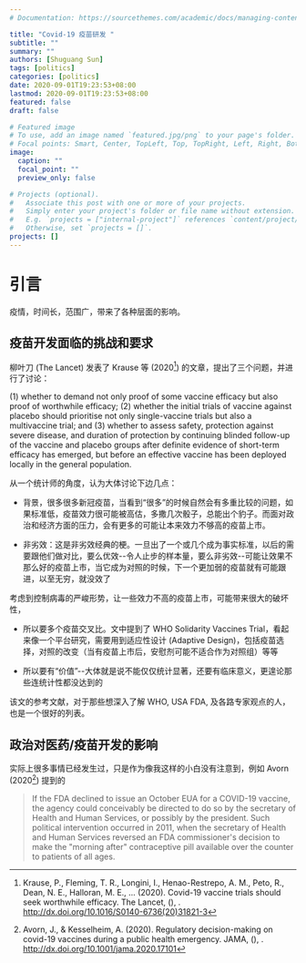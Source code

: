 ```yaml
---
# Documentation: https://sourcethemes.com/academic/docs/managing-content/

title: "Covid-19 疫苗研发 "
subtitle: ""
summary: ""
authors: [Shuguang Sun]
tags: [politics]
categories: [politics]
date: 2020-09-01T19:23:53+08:00
lastmod: 2020-09-01T19:23:53+08:00
featured: false
draft: false

# Featured image
# To use, add an image named `featured.jpg/png` to your page's folder.
# Focal points: Smart, Center, TopLeft, Top, TopRight, Left, Right, BottomLeft, Bottom, BottomRight.
image:
  caption: ""
  focal_point: ""
  preview_only: false

# Projects (optional).
#   Associate this post with one or more of your projects.
#   Simply enter your project's folder or file name without extension.
#   E.g. `projects = ["internal-project"]` references `content/project/deep-learning/index.md`.
#   Otherwise, set `projects = []`.
projects: []
---
```


# 引言

疫情，时间长，范围广，带来了各种层面的影响。

## 疫苗开发面临的挑战和要求

柳叶刀 (The Lancet) 发表了 Krause 等 (2020[^1]) 的文章，提出了三个问题，并进行了讨论：

(1) whether to demand not only proof of some vaccine efficacy but also proof of worthwhile efficacy; 
(2) whether the initial trials of vaccine against placebo should prioritise not only single-vaccine trials but also a multivaccine trial; and 
(3) whether to assess safety, protection against severe disease, and duration of protection by continuing blinded follow-up of the vaccine and placebo groups after definite evidence of short-term efficacy has emerged, but before an effective vaccine has been deployed locally in the general population.

从一个统计师的角度，认为大体讨论下边几点：

- 背景，很多很多新冠疫苗，当看到“很多”的时候自然会有多重比较的问题，如果标准低，疫苗效力很可能被高估，多撒几次骰子，总能出个豹子。而面对政治和经济方面的压力，会有更多的可能让本来效力不够高的疫苗上市。

- 非劣效：这是非劣效经典的梗。一旦出了一个或几个成为事实标准，以后的需要跟他们做对比，要么优效--令人止步的样本量，要么非劣效--可能让效果不那么好的疫苗上市，当它成为对照的时候，下一个更加弱的疫苗就有可能跟进，以至无穷，就没效了

考虑到控制病毒的严峻形势，让一些效力不高的疫苗上市，可能带来很大的破坏性，

- 所以要多个疫苗交叉比。文中提到了 WHO Solidarity Vaccines Trial，看起来像一个平台研究，需要用到适应性设计 (Adaptive Design)，包括疫苗选择，对照的改变（当有疫苗上市后，安慰剂可能不适合作为对照组）等等

- 所以要有“价值”--大体就是说不能仅仅统计显著，还要有临床意义，更遑论那些连统计性都没达到的

该文的参考文献，对于那些想深入了解 WHO, USA FDA, 及各路专家观点的人，也是一个很好的列表。

## 政治对医药/疫苗开发的影响

实际上很多事情已经发生过，只是作为像我这样的小白没有注意到，例如 Avorn (2020[^2]) 提到的

> If the FDA declined to issue an October EUA for a COVID-19 vaccine, the agency could conceivably be directed to do so by the secretary of Health and Human Services, or possibly by the president. Such political intervention occurred in 2011, when the secretary of Health and Human Services reversed an FDA commissioner's decision to make the "morning after" contraceptive pill available over the counter to patients of all ages.



[^1]: Krause, P., Fleming, T. R., Longini, I., Henao-Restrepo, A. M., Peto, R.,
  Dean, N. E., Halloran, M. E., … (2020). Covid-19 vaccine trials should seek
  worthwhile efficacy. The Lancet, (), .
  http://dx.doi.org/10.1016/S0140-6736(20)31821-3



[^2]: Avorn, J., & Kesselheim, A. (2020). Regulatory decision-making on covid-19 
  vaccines during a public health emergency. JAMA, (), .
  http://dx.doi.org/10.1001/jama.2020.17101

